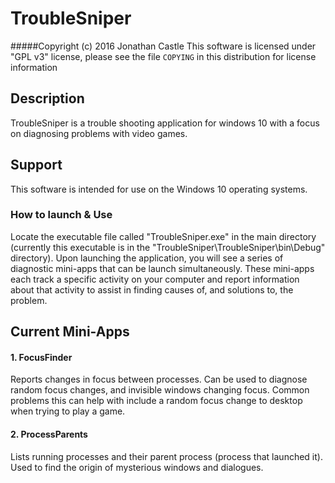 # TroubleSniper
#####Copyright (c) 2016 Jonathan Castle
This software is licensed under "GPL v3" license, please see the file `COPYING` in this distribution for license information

## Description
TroubleSniper is a trouble shooting application for windows 10 with a focus on diagnosing problems with 
video games. 

## Support
This software is intended for use on the Windows 10 operating systems.

### How to launch & Use
Locate the executable file called "TroubleSniper.exe" in the main directory (currently this executable is in the "TroubleSniper\TroubleSniper\bin\Debug" directory). Upon launching
the application, you will see a series of diagnostic mini-apps that can be launch simultaneously. These mini-apps each track a specific activity on your computer and report information about that activity to assist in 
finding causes of, and solutions to, the problem.


## Current Mini-Apps
#### 1. FocusFinder
Reports changes in focus between processes. Can be used to diagnose random focus changes, and invisible windows
changing focus. Common problems this can help with include a random focus change to desktop when trying to play a game.

#### 2. ProcessParents
Lists running processes and their parent process (process that launched it). Used to find the origin of mysterious windows and dialogues.
